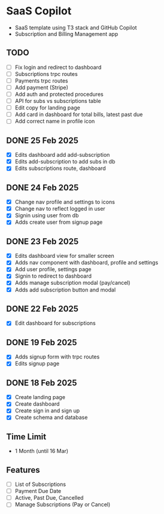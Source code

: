 # SaaS Copilot

- SaaS template using T3 stack and GitHub Copilot
- Subscription and Billing Management app

## TODO
- [ ] Fix login and redirect to dashboard
- [ ] Subscriptions trpc routes
- [ ] Payments trpc routes
- [ ] Add payment (Stripe)
- [ ] Add auth and protected procedures
- [ ] API for subs vs subscriptions table
- [ ] Edit copy for landing page
- [ ] Add card in dashboard for total bills, latest past due
- [ ] Add correct name in profile icon

## DONE 25 Feb 2025
- [x] Edits dashboard add add-subscription
- [x] Edits add-subscription to add subs in db
- [x] Edits subscriptions route, dashboard

## DONE 24 Feb 2025
- [x] Change nav profile and settings to icons
- [x] Change nav to reflect logged in user
- [x] Signin using user from db
- [x] Adds create user from signup page

## DONE 23 Feb 2025
- [x] Edits dashboard view for smaller screen
- [x] Adds nav component with dashboard, profile and settings
- [x] Add user profile, settings page
- [x] Signin to redirect to dashboard
- [x] Adds manage subscription modal (pay/cancel)
- [x] Adds add subscription button and modal

## DONE 22 Feb 2025
- [x] Edit dashboard for subscriptions

## DONE 19 Feb 2025
- [x] Adds signup form with trpc routes
- [x] Edits signup page

## DONE 18 Feb 2025
- [x] Create landing page
- [x] Create dashboard
- [x] Create sign in and sign up
- [x] Create schema and database

## Time Limit
- 1 Month (until 16 Mar)

## Features
- [ ] List of Subscriptions
- [ ] Payment Due Date
- [ ] Active, Past Due, Cancelled
- [ ] Manage Subscriptions (Pay or Cancel)
